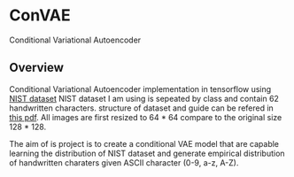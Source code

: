 # ConVAE

Conditional Variational Autoencoder

## Overview

Conditional Variational Autoencoder implementation in tensorflow using [NIST dataset](https://catalog.data.gov/dataset/nist-handprinted-forms-and-characters-nist-special-database-19)
NIST dataset I am using is sepeated by class and contain 62 handwritten characters. structure of dataset and guide can be refered in [this pdf](https://s3.amazonaws.com/nist-srd/SD19/sd19_users_guide_edition_2.pdf). All images are first resized to 64 * 64 compare to the original size 128 * 128.

The aim of is project is to create a conditional VAE model that are capable learning the distribution of NIST dataset and generate empirical distribution of handwritten charaters given ASCII character (0-9, a-z, A-Z).
